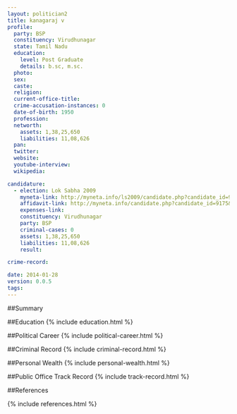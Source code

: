 ```yaml
---
layout: politician2
title: kanagaraj v
profile: 
  party: BSP
  constituency: Virudhunagar
  state: Tamil Nadu
  education: 
    level: Post Graduate
    details: b.sc, m.sc.
  photo: 
  sex: 
  caste: 
  religion: 
  current-office-title: 
  crime-accusation-instances: 0
  date-of-birth: 1950
  profession: 
  networth: 
    assets: 1,38,25,650
    liabilities: 11,08,626
  pan: 
  twitter: 
  website: 
  youtube-interview: 
  wikipedia: 

candidature: 
  - election: Lok Sabha 2009
    myneta-link: http://myneta.info/ls2009/candidate.php?candidate_id=9175
    affidavit-link: http://myneta.info/candidate.php?candidate_id=9175&scan=original
    expenses-link: 
    constituency: Virudhunagar 
    party: BSP
    criminal-cases: 0
    assets: 1,38,25,650
    liabilities: 11,08,626
    result:  

crime-record: 

date: 2014-01-28
version: 0.0.5
tags: 
---
```

##Summary


##Education
{% include education.html %}


##Political Career
{% include political-career.html %}


##Criminal Record
{% include criminal-record.html %}


##Personal Wealth
{% include personal-wealth.html %}


##Public Office Track Record
{% include track-record.html %}


##References


{% include references.html %}